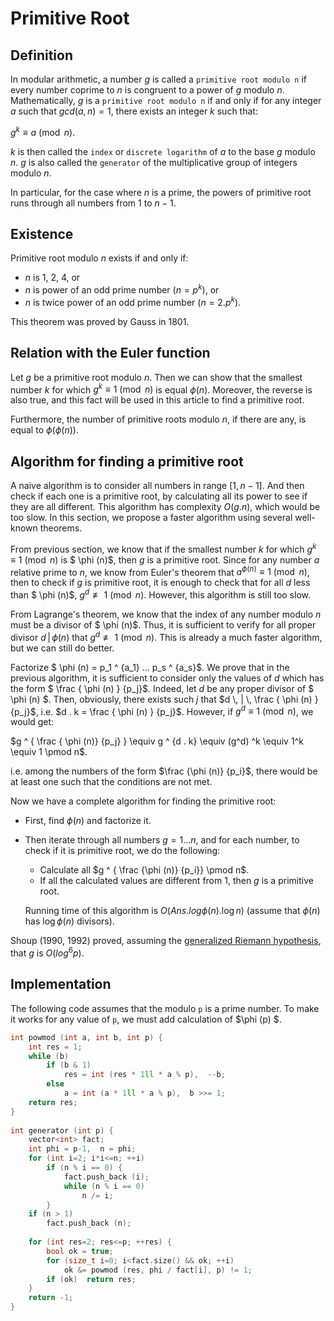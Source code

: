 <!--?title Primitive Root -->

# Primitive Root

## Definition

In modular arithmetic, a number $g$ is called a `primitive root modulo n` if every number coprime to $n$ is congruent to a power of $g$ modulo $n$. Mathematically, $g$ is a `primitive root modulo n` if and only if for any integer $a$ such that $gcd(a, n) = 1$, there exists an integer $k$ such that:

$g^k \equiv a \pmod n$.

$k$ is then called the `index` or `discrete logarithm` of $a$ to the base $g$ modulo $n$. $g$ is also called the `generator` of the multiplicative group of integers modulo $n$.

In particular, for the case where $n$ is a prime, the powers of primitive root runs through all numbers from $1$ to $n-1$.

## Existence

Primitive root modulo $n$ exists if and only if:

* $n$ is 1, 2, 4, or
* $n$ is power of an odd prime number $(n = p^k)$, or
* $n$ is twice power of an odd prime number $(n = 2 . p^k)$.

This theorem was proved by Gauss in 1801.

## Relation with the Euler function

Let $g$ be a primitive root modulo $n$. Then we can show that the smallest number $k$ for which $g^k \equiv 1 \pmod n$ is equal $\phi (n)$. Moreover, the reverse is also true, and this fact will be used in this article to find a primitive root.

Furthermore, the number of primitive roots modulo $n$, if there are any, is equal to $\phi (\phi (n) )$.

## Algorithm for finding a primitive root

A naive algorithm is to consider all numbers in range $[1, n-1]$. And then check if each one is a primitive root, by calculating all its power to see if they are all different. This algorithm has complexity $O(g . n)$, which would be too slow. In this section, we propose a faster algorithm using several well-known theorems.

From previous section, we know that if the smallest number $k$ for which $g^k \equiv 1 \pmod n$ is $ \phi (n)$, then $g$ is a primitive root. Since for any number $a$ relative prime to $n$, we know from Euler's theorem that $a ^ { \phi (n) } \equiv 1 \pmod n$, then to check if $g$ is primitive root, it is enough to check that for all $d$ less than $ \phi (n)$, $g^d \not \equiv 1 \pmod n$. However, this algorithm is still too slow.

From Lagrange's theorem, we know that the index of any number modulo $n$ must be a divisor of $ \phi (n)$. Thus, it is sufficient to verify for all proper divisor $d \, | \, \phi (n)$ that $g^d \not \equiv 1 \pmod n$. This is already a much faster algorithm, but we can still do better.

Factorize $ \phi (n) = p_1 ^ {a_1} ... p_s ^ {a_s}$. We prove that in the previous algorithm, it is sufficient to consider only the values of $d$ which has the form $ \frac { \phi (n) } {p_j}$. Indeed, let $d$ be any proper divisor of $ \phi (n) $. Then, obviously, there exists such $j$ that $d \, | \, \frac { \phi (n) } {p_j}$, i.e. $d . k = \frac { \phi (n) } {p_j}$. However, if $g^d \equiv 1 \pmod n$, we would get:

$g ^ { \frac { \phi (n)} {p_j} } \equiv g ^ {d . k} \equiv (g^d) ^k \equiv 1^k \equiv 1 \pmod n$.

i.e. among the numbers of the form $\frac {\phi (n)} {p_i}$, there would be at least one such that the conditions are not met.

Now we have a complete algorithm for finding the primitive root:

* First, find $\phi (n)$ and factorize it.
* Then iterate through all numbers $g = 1 ... n$, and for each number, to check if it is primitive root, we do the following:

    * Calculate all $g ^ { \frac {\phi (n)} {p_i}} \pmod n$.
    * If all the calculated values are different from $1$, then $g$ is a primitive root.

    Running time of this algorithm is $O(Ans . log \phi (n) . \log n)$ (assume that $\phi (n)$ has $\log \phi (n)$ divisors).

Shoup (1990, 1992) proved, assuming the [generalized Riemann hypothesis](http://en.wikipedia.org/wiki/Generalized_Riemann_hypothesis), that $g$ is $O(log^6 p)$.

## Implementation

The following code assumes that the modulo `p` is a prime number. To make it works for any value of `p`, we must add calculation of $\phi (p) $. 

```cpp
int powmod (int a, int b, int p) {
	int res = 1;
	while (b)
		if (b & 1)
			res = int (res * 1ll * a % p),  --b;
		else
			a = int (a * 1ll * a % p),  b >>= 1;
	return res;
}
 
int generator (int p) {
	vector<int> fact;
	int phi = p-1,  n = phi;
	for (int i=2; i*i<=n; ++i)
		if (n % i == 0) {
			fact.push_back (i);
			while (n % i == 0)
				n /= i;
		}
	if (n > 1)
		fact.push_back (n);
 
	for (int res=2; res<=p; ++res) {
		bool ok = true;
		for (size_t i=0; i<fact.size() && ok; ++i)
			ok &= powmod (res, phi / fact[i], p) != 1;
		if (ok)  return res;
	}
	return -1;
}
```
